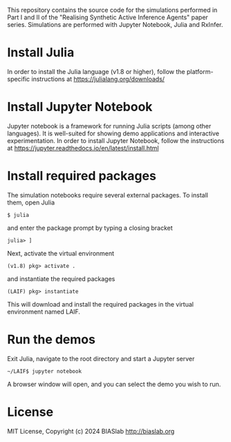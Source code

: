 This repository contains the source code for the simulations performed in Part I and II of the "Realising Synthetic Active Inference Agents" paper series. Simulations are performed with Jupyter Notebook, Julia and RxInfer.

# Install Julia
In order to install the Julia language (v1.8 or higher), follow the platform-specific instructions at https://julialang.org/downloads/

# Install Jupyter Notebook
Jupyter notebook is a framework for running Julia scripts (among other languages). It is well-suited for showing demo applications and interactive experimentation. In order to install Jupyter Notebook, follow the instructions at https://jupyter.readthedocs.io/en/latest/install.html

# Install required packages
The simulation notebooks require several external packages. To install them, open Julia
```
$ julia
```
and enter the package prompt by typing a closing bracket
```
julia> ]
```
Next, activate the virtual environment
```
(v1.8) pkg> activate .
```
and instantiate the required packages
```
(LAIF) pkg> instantiate
```
This will download and install the required packages in the virtual environment named LAIF.

# Run the demos
Exit Julia, navigate to the root directory and start a Jupyter server
```
~/LAIF$ jupyter notebook
```
A browser window will open, and you can select the demo you wish to run.

# License
MIT License, Copyright (c) 2024 BIASlab http://biaslab.org
